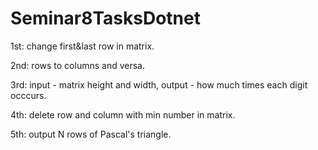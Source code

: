 # Seminar8TasksDotnet
1st: change first&last row in matrix.

2nd: rows to columns and versa.

3rd: input - matrix height and width, output - how much times each digit occcurs.

4th: delete row and column with min number in matrix.

5th: output N rows of Pascal's triangle.
